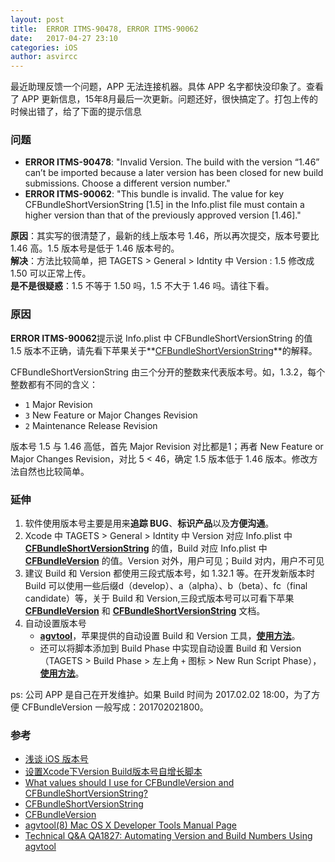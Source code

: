 ```yaml
---
layout: post
title:  ERROR ITMS-90478, ERROR ITMS-90062
date:   2017-04-27 23:10
categories: iOS
author: asvircc
---
```


最近助理反馈一个问题，APP 无法连接机器。具体 APP 名字都快没印象了。查看了 APP 更新信息，15年8月最后一次更新。问题还好，很快搞定了。打包上传的时候出错了，给了下面的提示信息

### 问题

- **ERROR ITMS-90478**: "Invalid Version. The build with the version “1.46” can’t be imported because a later version has been closed for new build submissions. Choose a different version number."<br>
- **ERROR ITMS-90062**: "This bundle is invalid. The value for key CFBundleShortVersionString [1.5] in the Info.plist file must contain a higher version than that of the previously approved version [1.46]."

**原因**：其实写的很清楚了，最新的线上版本号 1.46，所以再次提交，版本号要比 1.46 高。1.5 版本号是低于 1.46 版本号的。<br>
**解决**：方法比较简单，把 TAGETS > General > Idntity 中 Version : 1.5 修改成 1.50 可以正常上传。<br>
**是不是很疑惑**：1.5 不等于 1.50 吗，1.5 不大于 1.46 吗。请往下看。


### 原因

**ERROR ITMS-90062**提示说 Info.plist 中 CFBundleShortVersionString 的值 1.5 版本不正确，请先看下苹果关于**[CFBundleShortVersionString][CFBundleShortVersionString_URL]**的解释。

 CFBundleShortVersionString  由三个分开的整数来代表版本号。如，1.3.2，每个整数都有不同的含义：
- `1` Major Revision
- `3` New Feature or Major Changes Revision
- `2` Maintenance Release Revision

版本号 1.5 与 1.46 高低，首先 Major Revision 对比都是1；再者 New Feature or Major Changes Revision，对比 5 < 46，确定 1.5 版本低于 1.46 版本。修改方法自然也比较简单。


### 延伸
1. 软件使用版本号主要是用来**追踪 BUG**、**标识产品**以及**方便沟通**。
2. Xcode 中 TAGETS > General > Idntity 中 Version 对应 Info.plist 中 **[CFBundleShortVersionString][CFBundleShortVersionString_URL]** 的值，Build 对应 Info.plist 中 **[CFBundleVersion][CFBundleVersion_URL]** 的值。Version 对外，用户可见；Build 对内，用户不可见<br> 
3. 建议 Build 和 Version 都使用三段式版本号，如 1.32.1 等。在开发新版本时 Build 可以使用一些后缀d（develop）、a（alpha）、b（beta）、fc（final candidate）等，关于 Build 和 Version,三段式版本号可以可看下苹果 **[CFBundleVersion][CFBundleVersion_URL]** 和 **[CFBundleShortVersionString][CFBundleShortVersionString_URL]** 文档。
4. 自动设置版本号
	- **[agvtool][agvtool man page]**，苹果提供的自动设置 Build 和 Version 工具，**[使用方法][agvtool使用方法]**。
    - 还可以将脚本添加到 Build Phase 中实现自动设置 Build 和 Version（TAGETS > Build Phase > 左上角 `+` 图标 > New Run Script Phase），**[使用方法][设置Xcode下Version Build版本号自增长脚本]**。

ps: 公司 APP 是自己在开发维护。如果 Build 时间为 2017.02.02 18:00，为了方便 CFBundleVersion 一般写成：201702021800。

### 参考

- [浅谈 iOS 版本号][浅谈 iOS 版本号]
- [设置Xcode下Version Build版本号自增长脚本][设置Xcode下Version Build版本号自增长脚本]
- [What values should I use for CFBundleVersion and CFBundleShortVersionString?][stackoverflow CFBundleVersion and CFBundleShortVersionString]
- [CFBundleShortVersionString][CFBundleShortVersionString_URL]
- [CFBundleVersion][CFBundleVersion_URL]
- [agvtool(8) Mac OS X Developer Tools Manual Page][agvtool man page]
- [Technical Q&A QA1827: Automating Version and Build Numbers Using agvtool][agvtool使用方法]


<!-- URLs -->

[stackoverflow CFBundleVersion and CFBundleShortVersionString]:http://stackoverflow.com/questions/19726988/what-values-should-i-use-for-cfbundleversion-and-cfbundleshortversionstring "What values should I use for CFBundleVersion and CFBundleShortVersionString?"
[CFBundleShortVersionString_URL]:https://developer.apple.com/library/content/documentation/General/Reference/InfoPlistKeyReference/Articles/CoreFoundationKeys.html#//apple_ref/doc/uid/20001431-111349 "CFBundleShortVersionString"
[CFBundleVersion_URL]:https://developer.apple.com/library/content/documentation/General/Reference/InfoPlistKeyReference/Articles/CoreFoundationKeys.html#//apple_ref/doc/uid/20001431-111349 "CFBundleVersion"
[agvtool man page]:https://developer.apple.com/legacy/library/documentation/Darwin/Reference/ManPages/man1/agvtool.1.html "agvtool(8) Mac OS X Developer Tools Manual Page"
[agvtool使用方法]:https://developer.apple.com/library/content/qa/qa1827/_index.html "Technical Q&A QA1827: Automating Version and Build Numbers Using agvtool"
[浅谈 iOS 版本号]:https://segmentfault.com/a/1190000002423661 "浅谈 iOS 版本号"
[设置Xcode下Version Build版本号自增长脚本]:http://www.jianshu.com/p/5c98023ac440 "设置Xcode下Version Build版本号自增长脚本"


